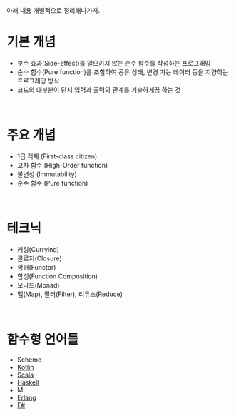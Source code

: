 아래 내용 개별적으로 정리해나가자.

# 기본 개념
* 부수 효과(Side-effect)를 일으키지 않는 순수 함수를 작성하는 프로그래밍
* 순수 함수(Pure function)를 조합하여 공유 상태, 변경 가능 데이터 등을 지양하는 프로그래밍 방식
* 코드의 대부분이 단지 입력과 출력의 관계를 기술하게끔 하는 것
</br>

# 주요 개념
* 1급 객체 (First-class citizen)
* 고차 함수 (High-Order function)
* 불변성 (Immutability)
* 순수 함수 (Pure function)
</br>

# 테크닉
* 커링(Currying)
* 클로저(Closure)
* 펑터(Functor)
* 합성(Function Composition)
* 모나드(Monad)
* 맵(Map), 필터(Filter), 리듀스(Reduce)
</br>

# 함수형 언어들
* Scheme
* [Kotlin](https://kotlinlang.org/)
* [Scala](https://www.scala-lang.org/)
* [Haskell](https://www.haskell.org/)
* ML
* [Erlang](https://www.erlang.org/)
* [F#](https://fsharp.org/)
